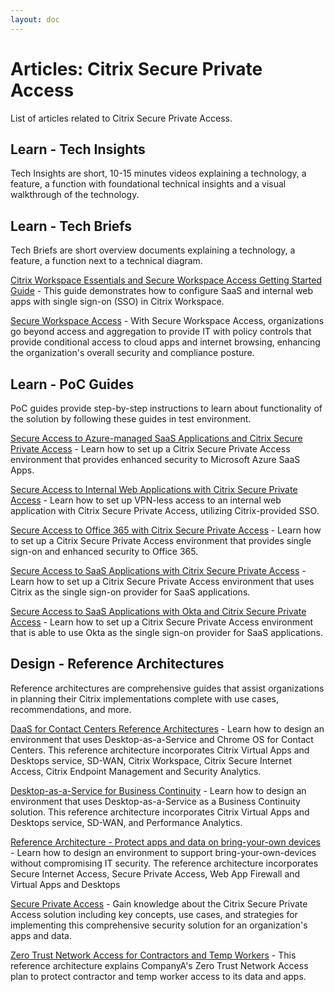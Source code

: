 ```yaml
---
layout: doc
---
```


# Articles: Citrix Secure Private Access

List of articles related to Citrix Secure Private Access.

## Learn - Tech Insights

Tech Insights are short, 10-15 minutes videos explaining a technology, a feature, a function with foundational technical insights and a visual walkthrough of the technology.

## Learn - Tech Briefs

Tech Briefs are short overview documents explaining a technology, a feature, a function next to a technical diagram.

[Citrix Workspace Essentials and Secure Workspace Access Getting Started Guide](/en-us/tech-zone/learn/tech-briefs/citrix-workspace-essentials-quickstart.html) - This guide demonstrates how to configure SaaS and internal web apps with single sign-on (SSO) in Citrix Workspace.

[Secure Workspace Access](/en-us/tech-zone/learn/tech-briefs/secure-workspace-access.html) - With Secure Workspace Access, organizations go beyond access and aggregation to provide IT with policy controls that provide conditional access to cloud apps and internet browsing, enhancing the organization's overall security and compliance posture.

## Learn - PoC Guides

PoC guides provide step-by-step instructions to learn about functionality of the solution by following these guides in test environment.

[Secure Access to Azure-managed SaaS Applications and Citrix Secure Private Access](/en-us/tech-zone/learn/poc-guides/access-control-azuresso-saas.html) - Learn how to set up a Citrix Secure Private Access environment that provides enhanced security to Microsoft Azure SaaS Apps.

[Secure Access to Internal Web Applications with Citrix Secure Private Access](/en-us/tech-zone/learn/poc-guides/access-control-web-citrix-sso.html) - Learn how to set up VPN-less access to an internal web application with Citrix Secure Private Access, utilizing Citrix-provided SSO.

[Secure Access to Office 365 with Citrix Secure Private Access](/en-us/tech-zone/learn/poc-guides/access-control-azuresso-o365.html) - Learn how to set up a Citrix Secure Private Access environment that provides single sign-on and enhanced security to Office 365.

[Secure Access to SaaS Applications with Citrix Secure Private Access](/en-us/tech-zone/learn/poc-guides/access-control-citrix-sso.html) - Learn how to set up a Citrix Secure Private Access environment that uses Citrix as the single sign-on provider for SaaS applications.

[Secure Access to SaaS Applications with Okta and Citrix Secure Private Access](/en-us/tech-zone/learn/poc-guides/access-control-okta-sso.html) - Learn how to set up a Citrix Secure Private Access environment that is able to use Okta as the single sign-on provider for SaaS applications.

## Design - Reference Architectures

Reference architectures are comprehensive guides that assist organizations in planning their Citrix implementations complete with use cases, recommendations, and more.

[DaaS for Contact Centers Reference Architectures](/en-us/tech-zone/design/reference-architectures/daas-for-contact-centers.html) - Learn how to design an environment that uses Desktop-as-a-Service and Chrome OS for Contact Centers. This reference architecture incorporates Citrix Virtual Apps and Desktops service, SD-WAN, Citrix Workspace, Citrix Secure Internet Access, Citrix Endpoint Management and Security Analytics.

[Desktop-as-a-Service for Business Continuity](/en-us/tech-zone/design/reference-architectures/daas-for-business-continuity.html) - Learn how to design an environment that uses Desktop-as-a-Service as a Business Continuity solution. This reference architecture incorporates Citrix Virtual Apps and Desktops service, SD-WAN, and Performance Analytics.

[Reference Architecture - Protect apps and data on bring-your-own devices](/en-us/tech-zone/design/reference-architectures/protect-apps-and-data-on-byo-devices.html) - Learn how to design an environment to support bring-your-own-devices without compromising IT security. The reference architecture incorporates Secure Internet Access, Secure Private Access, Web App Firewall and Virtual Apps and Desktops

[Secure Private Access](/en-us/tech-zone/design/reference-architectures/access-control.html) - Gain knowledge about the Citrix Secure Private Access solution including key concepts, use cases, and strategies for implementing this comprehensive security solution for an organization's apps and data.

[Zero Trust Network Access for Contractors and Temp Workers](/en-us/tech-zone/design/reference-architectures/protect-contractor-and-temp-worker-access.html) - This reference architecture explains CompanyA's Zero Trust Network Access plan to protect contractor and temp worker access to its data and apps.

